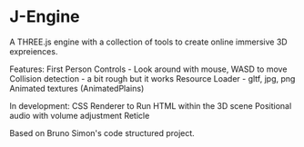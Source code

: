 # J-Engine
 A THREE.js engine with a collection of tools to create online immersive 3D expreiences.

Features:
First Person Controls - Look around with mouse, WASD to move
Collision detection - a bit rough but it works
Resource Loader - gltf, jpg, png
Animated textures (AnimatedPlains)


In development:
CSS Renderer to Run HTML within the 3D scene
Positional audio with volume adjustment
Reticle



Based on Bruno Simon's code structured project.
